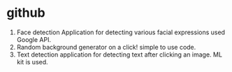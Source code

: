 # github
1) Face detection Application for detecting various facial expressions used Google API.
2) Random background generator on a click! simple to use code.
3) Text detection application for detecting text after clicking an image. ML kit is used.
